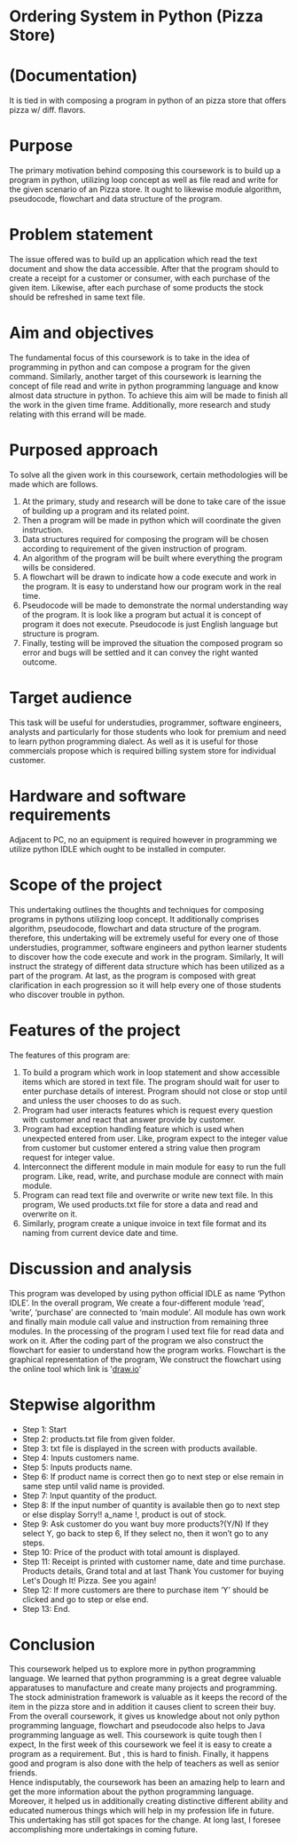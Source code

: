 # Ordering System in Python (Pizza Store)

# (Documentation)
It is tied in with composing a program in python of an pizza store that offers pizza w/ diff. flavors.

# Purpose
The primary motivation behind composing this coursework is to build up a program in python, utilizing loop concept as well as file read and write for the given scenario of an Pizza store. It ought to likewise module algorithm, pseudocode, flowchart and data structure of the program.

# Problem statement
The issue offered was to build up an application which read the text document and show the data accessible. After that the program should to create a receipt for a customer or consumer, with each purchase of the given item. Likewise, after each purchase of some products the stock should be refreshed in same text file.

# Aim and objectives
The fundamental focus of this coursework is to take in the idea of programming in python and can compose a program for the given command. Similarly, another target of this coursework is learning the concept of file read and write in python programming language and know almost data structure in python. To achieve this aim will be made to finish all the work in the given time frame. Additionally, more research and study relating with this errand will be made.

# Purposed approach
To solve all the given work in this coursework, certain methodologies will be made which are follows.
1. At the primary, study and research will be done to take care of the issue of building up a program and its related point. 
2.  Then a program will be made in python which will coordinate the given instruction. 
3. Data structures required for composing the program will be chosen according to requirement of the given instruction of program.
4. An algorithm of the program will be built where everything the program wills be considered. 
5. A flowchart will be drawn to indicate how a code execute and work in the program. It is easy to understand how our program work in the real time.
6. Pseudocode will be made to demonstrate the normal understanding way of the program. It is look like a program but actual it is concept of program it does not execute. Pseudocode is just English language but structure is program. 
7. Finally, testing will be improved the situation the composed program so error and bugs will be settled and it can convey the right wanted outcome.

# Target audience
This task will be useful for understudies, programmer, software engineers, analysts and particularly for those students who look for premium and need to learn python programming dialect. As well as it is useful for those commercials propose which is required billing system store for individual customer.

# Hardware and software requirements
Adjacent to PC, no an equipment is required however in programming we utilize python IDLE which ought to be installed in computer.

# Scope of the project 
This undertaking outlines the thoughts and techniques for composing programs in pythons utilizing loop concept. It additionally comprises algorithm, pseudocode, flowchart and data structure of the program. therefore, this undertaking will be extremely useful for every one of those understudies, programmer, software engineers and python learner students to discover how the code execute and work in the program. Similarly, It will instruct the strategy of different data structure which has been utilized as a part of the program. At last, as the program is composed with great clarification in each progression so it will help every one of those students who discover trouble in python.

# Features of the project
The features of this program are:
1. To build a program which work in loop statement and show accessible items which are stored in text file. The program should wait for user to enter purchase details of interest. Program should not close or stop until and unless the user chooses to do as such.
2. Program had user interacts features which is request every question with customer and react that answer provide by customer.
3. Program had exception handling feature which is used when unexpected entered from user. Like, program expect to the integer value from customer but customer entered a string value then program request for integer value.
4. Interconnect the different module in main module for easy to run the full program. Like, read, write, and purchase module are connect with main module.
5. Program can read text file and overwrite or write new text file. In this program, We used products.txt file for store a data and read and overwrite on it.
6. Similarly, program create a unique invoice in text file format and its naming from current device date and time.

# Discussion and analysis
This program was developed by using python official IDLE as name ‘Python IDLE’. In the overall program, We create a four-different module ‘read’, ‘write’, ‘purchase’ are connected to ‘main module’. All module has own work and finally main module call value and instruction from remaining three modules. In the processing of the program I used text file for read data and work on it. After the coding part of the program we also construct the flowchart for easier to understand how the program works. Flowchart is the graphical representation of the program, We construct the flowchart using the online tool which link is '[draw.io](www.draw.io "Draw.io Homepage")'

# Stepwise algorithm
- Step 1:	  Start 
- Step 2:	  products.txt file from given folder.
- Step 3:   txt file is displayed in the screen with products available.
- Step 4:	  Inputs customers name.
- Step 5: 	Inputs products name.
- Step 6: 	If product name is correct then go to next step or else remain in same step until valid name is provided.
- Step 7: 	Input quantity of the product.
- Step 8: 	If the input number of quantity is available then go to next step or else display Sorry!! a_name !, product is out of stock.
- Step 9: 	Ask customer do you want buy more products?(Y/N) If they select Y, go back to step 6, If they select no, then it won’t go to any steps.
- Step 10: 	Price of the product with total amount is displayed.
- Step 11:	Receipt is printed with customer name, date and time purchase. Products details, Grand total and at last Thank You customer for buying Let's Dough It! Pizza. See you again!
- Step 12: 	If more customers are there to purchase item ‘Y’ should be clicked and go to step or else end.
- Step 13:	 End.

# Conclusion
This coursework helped us to explore more in python programming language. We learned that python programming is a great degree valuable apparatuses to manufacture and create many projects and programming. The stock administration framework is valuable as it keeps the record of the item in the pizza store and in addition it causes client to screen their buy. 
From the overall coursework, it gives us knowledge about not only python programming language, flowchart and pseudocode also helps to Java programming language as well. This coursework is quite tough then I expect, In the first week of this coursework we feel it is easy to create a program as a requirement. But , this  is hard to finish. Finally, it happens good and program is also done with the help of teachers as well as senior friends.  
Hence indisputably, the coursework has been an amazing help to learn and get the more information about the python programming language. Moreover, it helped us in additionally creating distinctive different ability and educated numerous things which will help in my profession life in future. This undertaking has still got spaces for the change. At long last, I foresee accomplishing more undertakings in coming future.
